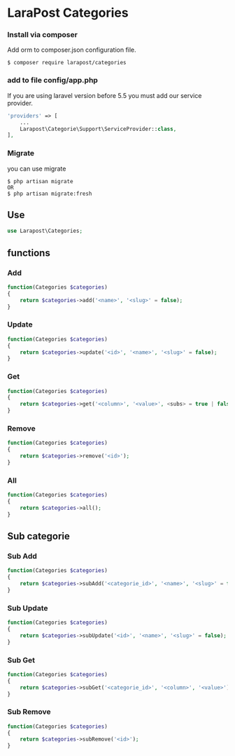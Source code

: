 # LaraPost Categories

### Install via composer
Add orm to composer.json configuration file.

```
$ composer require larapost/categories
```

### add to file config/app.php
If you are using laravel version before 5.5 you must add our service provider.
```php
'providers' => [
    ...
    Larapost\Categorie\Support\ServiceProvider::class,
],
```
### Migrate
you can use migrate
```
$ php artisan migrate
OR
$ php artisan migrate:fresh
```

## Use
```php
use Larapost\Categories;
```
## functions

### Add
```php
function(Categories $categories)
{
    return $categories->add('<name>', '<slug>' = false);
}
```

### Update
```php
function(Categories $categories)
{
    return $categories->update('<id>', '<name>', '<slug>' = false);
}
```

### Get
```php
function(Categories $categories)
{
    return $categories->get('<column>', '<value>', <subs> = true | false);
}
```

### Remove
```php
function(Categories $categories)
{
    return $categories->remove('<id>');
}
```

### All
```php
function(Categories $categories)
{
    return $categories->all();
}
```

## Sub categorie

### Sub Add
```php
function(Categories $categories)
{
    return $categories->subAdd('<categorie_id>', '<name>', '<slug>' = false);
}
```

### Sub Update
```php
function(Categories $categories)
{
    return $categories->subUpdate('<id>', '<name>', '<slug>' = false);
}
```

### Sub Get
```php
function(Categories $categories)
{
    return $categories->subGet('<categorie_id>', '<column>', '<value>');
}
```

### Sub Remove
```php
function(Categories $categories)
{
    return $categories->subRemove('<id>');
}
```